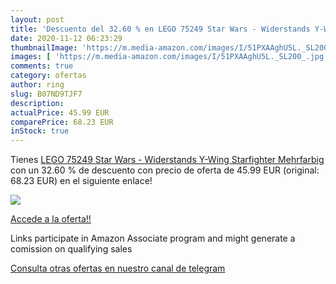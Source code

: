 ```yaml
---
layout: post
title: 'Descuento del 32.60 % en LEGO 75249 Star Wars - Widerstands Y-Win'
date: 2020-11-12 06:23:29
thumbnailImage: 'https://m.media-amazon.com/images/I/51PXAAghU5L._SL200_.jpg'
images: [ 'https://m.media-amazon.com/images/I/51PXAAghU5L._SL200_.jpg' ]
comments: true
category: ofertas
author: ring
slug: B07ND9TJF7
description:
actualPrice: 45.99 EUR
comparePrice: 68.23 EUR
inStock: true
---
```


Tienes [LEGO 75249 Star Wars - Widerstands Y-Wing Starfighter  Mehrfarbig](https://www.amazon.de/dp/B07ND9TJF7/?tag=redken02-21) con un 32.60 % de descuento con precio de oferta de 45.99 EUR (original: 68.23 EUR) en el siguiente enlace!

[![](https://m.media-amazon.com/images/I/51PXAAghU5L._SL200_.jpg)](https://www.amazon.de/dp/B07ND9TJF7/?tag=redken02-21)

[Accede a la oferta!!](https://www.amazon.de/dp/B07ND9TJF7/?tag=redken02-21)

Links participate in Amazon Associate program and might generate a comission on qualifying sales

[Consulta otras ofertas en nuestro canal de telegram](https://t.me/s/ofertas25)
